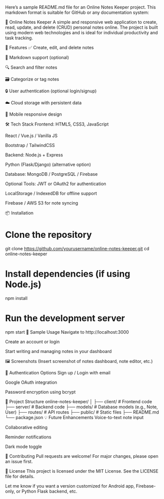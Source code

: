 
Here’s a sample README.md file for an Online Notes Keeper project. This markdown format is suitable for GitHub or any documentation system:

📝 Online Notes Keeper
A simple and responsive web application to create, read, update, and delete (CRUD) personal notes online. The project is built using modern web technologies and is ideal for individual productivity and task tracking.

🚀 Features
✅ Create, edit, and delete notes

🧠 Markdown support (optional)

🔍 Search and filter notes

🗃️ Categorize or tag notes

🔒 User authentication (optional login/signup)

☁️ Cloud storage with persistent data

📱 Mobile responsive design

🛠️ Tech Stack
Frontend:
HTML5, CSS3, JavaScript

React / Vue.js / Vanilla JS

Bootstrap / TailwindCSS

Backend:
Node.js + Express

Python (Flask/Django) (alternative option)

Database:
MongoDB / PostgreSQL / Firebase

Optional Tools:
JWT or OAuth2 for authentication

LocalStorage / IndexedDB for offline support

Firebase / AWS S3 for note syncing

📦 Installation
# Clone the repository
git clone https://github.com/yourusername/online-notes-keeper.git
cd online-notes-keeper

# Install dependencies (if using Node.js)
npm install

# Run the development server
npm start
🧪 Sample Usage
Navigate to http://localhost:3000

Create an account or login

Start writing and managing notes in your dashboard

🖼️ Screenshots
(Insert screenshot of notes dashboard, note editor, etc.)

🔐 Authentication Options
Sign up / Login with email

Google OAuth integration

Password encryption using bcrypt

📁 Project Structure
online-notes-keeper/
│
├── client/             # Frontend code
├── server/             # Backend code
├── models/             # Database models (e.g., Note, User)
├── routes/             # API routes
├── public/             # Static files
├── README.md
└── package.json
💡 Future Enhancements
Voice-to-text note input

Collaborative editing

Reminder notifications

Dark mode toggle

🤝 Contributing
Pull requests are welcome! For major changes, please open an issue first.

📄 License
This project is licensed under the MIT License. See the LICENSE file for details.

Let me know if you want a version customized for Android app, Firebase-only, or Python Flask backend, etc.


